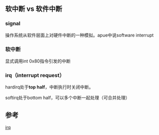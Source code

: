 ## 软中断 vs 软件中断

### signal

操作系统从软件层面上对硬件中断的一种模拟。apue中说software interrupt

### 软中断

显式调用int 0x80指令引发的中断

### irq（interrupt request）

hardirq处于**top half**，中断执行时关闭中断。

softirq处于bottom half，可以多个中断一起处理（可合并处理）



## 参考

[irq](https://zhuanlan.zhihu.com/p/80371745)

